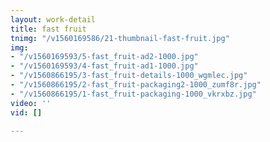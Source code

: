 ```yaml
---
layout: work-detail
title: fast fruit
tnimg: "/v1560169586/21-thumbnail-fast-fruit.jpg"
img:
- "/v1560169593/5-fast_fruit-ad2-1000.jpg"
- "/v1560169593/4-fast_fruit-ad1-1000.jpg"
- "/v1560866195/3-fast_fruit-details-1000_wgmlec.jpg"
- "/v1560866195/2-fast_fruit-packaging2-1000_zumf8r.jpg"
- "/v1560866195/1-fast_fruit-packaging-1000_vkrxbz.jpg"
video: ''
vid: []

---
```

